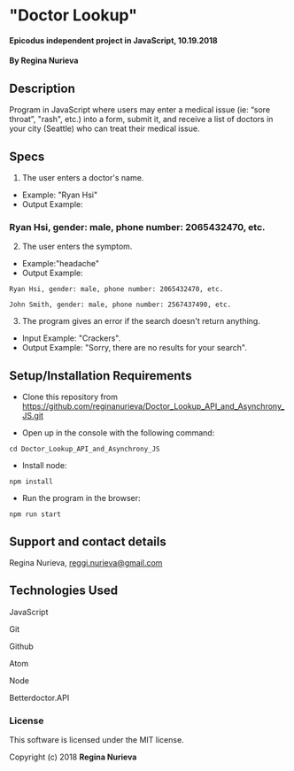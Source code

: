 # "Doctor Lookup"

#### Epicodus independent project in JavaScript, 10.19.2018

#### By Regina Nurieva

## Description

Program in JavaScript where users may enter a medical issue (ie: “sore throat”, "rash", etc.) into a form, submit it, and receive a list of doctors in your city (Seattle) who can treat their medical issue.

## Specs
1. The user enters a doctor's name.
  * Example: "Ryan Hsi"
  * Output Example:
### Ryan Hsi, gender: male, phone number: 2065432470, etc.
2. The user enters the symptom.
  * Example:"headache"
  * Output Example:
  ```
 Ryan Hsi, gender: male, phone number: 2065432470, etc.
 ```
 ```
 John Smith, gender: male, phone number: 2567437490, etc.
 ```
3. The program gives an error if the search doesn't return anything.
  * Input Example: "Crackers".
  * Output Example: "Sorry, there are no results for your search".

## Setup/Installation Requirements

* Clone this repository from https://github.com/reginanurieva/Doctor_Lookup_API_and_Asynchrony_JS.git

* Open up in the console with the following command:
```
cd Doctor_Lookup_API_and_Asynchrony_JS
```
* Install node:
```
npm install
```
* Run the program in the browser:
```
npm run start
```

## Support and contact details

Regina Nurieva, reggi.nurieva@gmail.com

## Technologies Used

JavaScript

Git

Github

Atom

Node

Betterdoctor.API


### License

This software is licensed under the MIT license.

Copyright (c) 2018 **Regina Nurieva**
